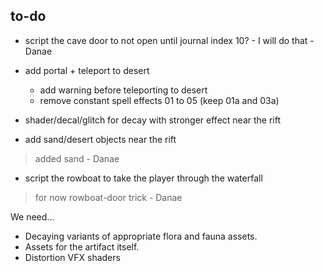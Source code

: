 ## to-do
- script the cave door to not open until journal index 10?  - I will do that - Danae

- add portal + teleport to desert
	- add warning before teleporting to desert
	- remove constant spell effects 01 to 05 (keep 01a and 03a)  

- shader/decal/glitch for decay with stronger effect near the rift
- add sand/desert objects near the rift
> added sand - Danae

- script the rowboat to take the player through the waterfall
> for now rowboat-door trick - Danae

We need...
- Decaying variants of appropriate flora and fauna assets.
- Assets for the artifact itself.
- Distortion VFX shaders